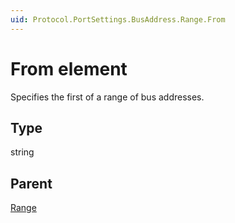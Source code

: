 ```yaml
---
uid: Protocol.PortSettings.BusAddress.Range.From
---
```


# From element

Specifies the first of a range of bus addresses.

## Type

string

## Parent

[Range](xref:Protocol.PortSettings.BusAddress.Range)
